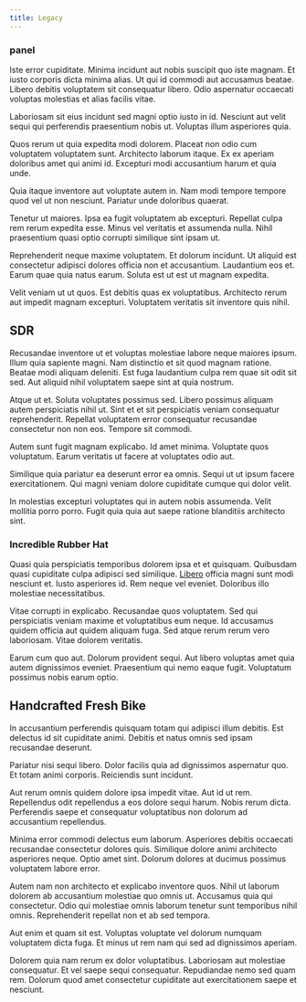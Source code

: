 ```yaml
---
title: Legacy
---
```


### panel

Iste error cupiditate. Minima incidunt aut nobis suscipit quo iste magnam. Et iusto corporis dicta minima alias. Ut qui id commodi aut accusamus beatae. Libero debitis voluptatem sit consequatur libero. Odio aspernatur occaecati voluptas molestias et alias facilis vitae.

Laboriosam sit eius incidunt sed magni optio iusto in id. Nesciunt aut velit sequi qui perferendis praesentium nobis ut. Voluptas illum asperiores quia.

Quos rerum ut quia expedita modi dolorem. Placeat non odio cum voluptatem voluptatem sunt. Architecto laborum itaque. Ex ex aperiam doloribus amet qui animi id. Excepturi modi accusantium harum et quia unde.

Quia itaque inventore aut voluptate autem in. Nam modi tempore tempore quod vel ut non nesciunt. Pariatur unde doloribus quaerat.

Tenetur ut maiores. Ipsa ea fugit voluptatem ab excepturi. Repellat culpa rem rerum expedita esse. Minus vel veritatis et assumenda nulla. Nihil praesentium quasi optio corrupti similique sint ipsam ut.

Reprehenderit neque maxime voluptatem. Et dolorum incidunt. Ut aliquid est consectetur adipisci dolores officia non et accusantium. Laudantium eos et. Earum quae quia natus earum. Soluta est ut est ut magnam expedita.

Velit veniam ut ut quos. Est debitis quas ex voluptatibus. Architecto rerum aut impedit magnam excepturi. Voluptatem veritatis sit inventore quis nihil.

## SDR

Recusandae inventore ut et voluptas molestiae labore neque maiores ipsum. Illum quia sapiente magni. Nam distinctio et sit quod magnam ratione. Beatae modi aliquam deleniti. Est fuga laudantium culpa rem quae sit odit sit sed. Aut aliquid nihil voluptatem saepe sint at quia nostrum.

Atque ut et. Soluta voluptates possimus sed. Libero possimus aliquam autem perspiciatis nihil ut. Sint et et sit perspiciatis veniam consequatur reprehenderit. Repellat voluptatem error consequatur recusandae consectetur non non eos. Tempore sit commodi.

Autem sunt fugit magnam explicabo. Id amet minima. Voluptate quos voluptatum. Earum veritatis ut facere at voluptates odio aut.

Similique quia pariatur ea deserunt error ea omnis. Sequi ut ut ipsum facere exercitationem. Qui magni veniam dolore cupiditate cumque qui dolor velit.

In molestias excepturi voluptates qui in autem nobis assumenda. Velit mollitia porro porro. Fugit quia quia aut saepe ratione blanditiis architecto sint.

### Incredible Rubber Hat

Quasi quia perspiciatis temporibus dolorem ipsa et et quisquam. Quibusdam quasi cupiditate culpa adipisci sed similique. [Libero](/facere/adipisci/quam/saint_vincent_and_the_grenadines.md) officia magni sunt modi nesciunt et. Iusto asperiores id. Rem neque vel eveniet. Doloribus illo molestiae necessitatibus.

Vitae corrupti in explicabo. Recusandae quos voluptatem. Sed qui perspiciatis veniam maxime et voluptatibus eum neque. Id accusamus quidem officia aut quidem aliquam fuga. Sed atque rerum rerum vero laboriosam. Vitae dolorem veritatis.

Earum cum quo aut. Dolorum provident sequi. Aut libero voluptas amet quia autem dignissimos eveniet. Praesentium qui nemo eaque fugit. Voluptatum possimus nobis earum optio.

## Handcrafted Fresh Bike

In accusantium perferendis quisquam totam qui adipisci illum debitis. Est delectus id sit cupiditate animi. Debitis et natus omnis sed ipsam recusandae deserunt.

Pariatur nisi sequi libero. Dolor facilis quia ad dignissimos aspernatur quo. Et totam animi corporis. Reiciendis sunt incidunt.

Aut rerum omnis quidem dolore ipsa impedit vitae. Aut id ut rem. Repellendus odit repellendus a eos dolore sequi harum. Nobis rerum dicta. Perferendis saepe et consequatur voluptatibus non dolorum ad accusantium repellendus.

Minima error commodi delectus eum laborum. Asperiores debitis occaecati recusandae consectetur dolores quis. Similique dolore animi architecto asperiores neque. Optio amet sint. Dolorum dolores at ducimus possimus voluptatem labore error.

Autem nam non architecto et explicabo inventore quos. Nihil ut laborum dolorem ab accusantium molestiae quo omnis ut. Accusamus quia qui consectetur. Odio qui molestiae omnis laborum tenetur sunt temporibus nihil omnis. Reprehenderit repellat non et ab sed tempora.

Aut enim et quam sit est. Voluptas voluptate vel dolorum numquam voluptatem dicta fuga. Et minus ut rem nam qui sed ad dignissimos aperiam.

Dolorem quia nam rerum ex dolor voluptatibus. Laboriosam aut molestiae consequatur. Et vel saepe sequi consequatur. Repudiandae nemo sed quam rem. Dolorum quod amet consectetur cupiditate aut exercitationem saepe et nesciunt.
